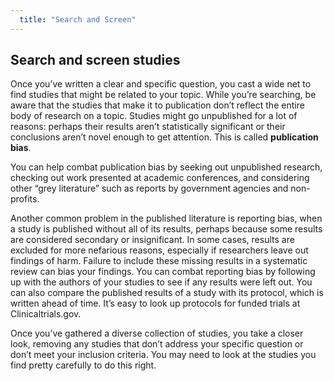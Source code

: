 ```yaml
---
  title: "Search and Screen"
---
```


##  Search and screen studies

Once you’ve written a clear and specific question, you cast a wide net to find studies that might be related to your topic.  While you’re searching, be aware that the studies that make it to publication don’t reflect the entire body of research on a topic. Studies might go unpublished for a lot of reasons: perhaps their results aren’t statistically significant or their conclusions aren’t novel enough to get attention. This is called **publication bias**.

You can help combat publication bias by seeking out unpublished research, checking out work presented at academic conferences, and considering other “grey literature” such as reports by government agencies and non-profits.

Another common problem in the published literature is reporting bias, when a study is published without all of its results, perhaps because some results are considered secondary or insignificant. In some cases, results are excluded for more nefarious reasons, especially if researchers leave out findings of harm.  Failure to include these missing results in a systematic review can bias your findings. You can combat reporting bias by following up with the authors of your studies to see if any results were left out. You can also compare the published results of a study with its protocol, which is written ahead of time. It’s easy to look up protocols for funded trials at Clinicaltrials.gov.

Once you’ve gathered a diverse collection of studies, you take a closer look, removing any studies that don’t address your specific question or don’t meet your inclusion criteria. You may need to look at the studies you find pretty carefully to do this right.
